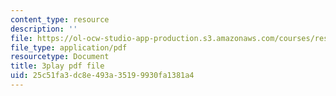 ```yaml
---
content_type: resource
description: ''
file: https://ol-ocw-studio-app-production.s3.amazonaws.com/courses/res-10-001-making-science-and-engineering-pictures-a-practical-guide-to-presenting-your-work-spring-2016/25c51fa3dc8e493a35199930fa1381a4_ffOGEN5WZu4.pdf
file_type: application/pdf
resourcetype: Document
title: 3play pdf file
uid: 25c51fa3-dc8e-493a-3519-9930fa1381a4
---
```

